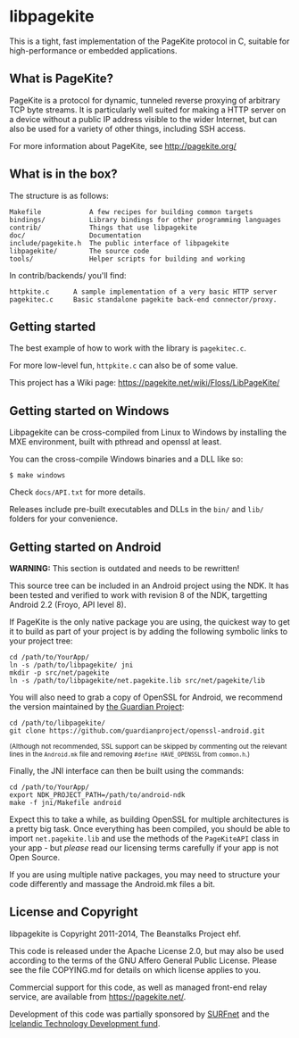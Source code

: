 # libpagekite #

This is a tight, fast implementation of the PageKite protocol in C,
suitable for high-performance or embedded applications.


## What is PageKite? ##

PageKite is a protocol for dynamic, tunneled reverse proxying of arbitrary
TCP byte streams. It is particularly well suited for making a HTTP server
on a device without a public IP address visible to the wider Internet, but
can also be used for a variety of other things, including SSH access.

For more information about PageKite, see http://pagekite.org/


## What is in the box? ##

The structure is as follows:

    Makefile            A few recipes for building common targets
    bindings/           Library bindings for other programming languages
    contrib/            Things that use libpagekite
    doc/                Documentation
    include/pagekite.h  The public interface of libpagekite
    libpagekite/        The source code
    tools/              Helper scripts for building and working

In contrib/backends/ you'll find:

    httpkite.c      A sample implementation of a very basic HTTP server
    pagekitec.c     Basic standalone pagekite back-end connector/proxy.


## Getting started ##

The best example of how to work with the library is `pagekitec.c`.

For more low-level fun, `httpkite.c` can also be of some value.

This project has a Wiki page: <https://pagekite.net/wiki/Floss/LibPageKite/>


## Getting started on Windows ##

Libpagekite can be cross-compiled from Linux to Windows by installing
the MXE environment, built with pthread and openssl at least.

You can the cross-compile Windows binaries and a DLL like so:

    $ make windows

Check `docs/API.txt` for more details.

Releases include pre-built executables and DLLs in the `bin/` and `lib/`
folders for your convenience.


## Getting started on Android ##

**WARNING:** This section is outdated and needs to be rewritten!

This source tree can be included in an Android project using the NDK.  It
has been tested and verified to work with revision 8 of the NDK, targetting
Android 2.2 (Froyo, API level 8).

If PageKite is the only native package you are using, the quickest way to get
it to build as part of your project is by adding the following symbolic links
to your project tree:

    cd /path/to/YourApp/
    ln -s /path/to/libpagekite/ jni
    mkdir -p src/net/pagekite
    ln -s /path/to/libpagekite/net.pagekite.lib src/net/pagekite/lib

You will also need to grab a copy of OpenSSL for Android, we recommend the
version maintained by [the Guardian Project](https://guardianproject.info):

    cd /path/to/libpagekite/
    git clone https://github.com/guardianproject/openssl-android.git

<small>(Although not recommended, SSL support can be skipped by commenting out
the relevant lines in the `Android.mk` file and removing `#define HAVE_OPENSSL`
from `common.h`.)</small>

Finally, the JNI interface can then be built using the commands:

    cd /path/to/YourApp/
    export NDK_PROJECT_PATH=/path/to/android-ndk
    make -f jni/Makefile android

Expect this to take a while, as building OpenSSL for multiple architectures
is a pretty big task.  Once everything has been compiled, you should be able
to import `net.pagekite.lib` and use the methods of the `PageKiteAPI` class
in your app - but *please* read our licensing terms carefully if your app is
not Open Source.

If you are using multiple native packages, you may need to structure your
code differently and massage the Android.mk files a bit.


## License and Copyright ##

libpagekite is Copyright 2011-2014, The Beanstalks Project ehf.

This code is released under the Apache License 2.0, but may also be used
according to the terms of the GNU Affero General Public License.  Please
see the file COPYING.md for details on which license applies to you.

Commercial support for this code, as well as managed front-end relay service,
are available from <https://pagekite.net/>.

Development of this code was partially sponsored by
[SURFnet](http://www.surfnet.nl) and the [Icelandic Technology Development
fund](http://www.rannis.is/).

